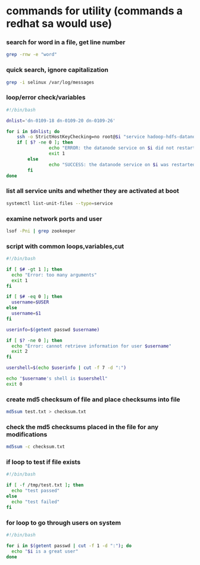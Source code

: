 # commands for utility (commands a redhat sa would use)

### search for word in a file, get line number
```bash
grep -rnw -e "word"
```

### quick search, ignore capitalization
```bash
grep -i selinux /var/log/messages
```

### loop/error check/variables
```bash
#!/bin/bash

dnlist='dn-0109-18 dn-0109-20 dn-0109-26'

for i in $dnlist; do
	ssh -o StrictHostKeyChecking=no root@$i "service hadoop-hdfs-datanode restart"
	if [ $? -ne 0 ]; then
                echo "ERROR: the datanode service on $i did not restart"
                exit 1
        else
                echo "SUCCESS: the datanode service on $i was restarted"
        fi
done
```

### list all service units and whether they are activated at boot
```bash
systemctl list-unit-files --type=service
```

### examine network ports and user
```bash
lsof -Pni | grep zookeeper
```

### script with common loops,variables,cut
```bash
#!/bin/bash

if [ $# -gt 1 ]; then
  echo "Error: too many arguments"
  exit 1
fi

if [ $# -eq 0 ]; then
  username=$USER
else
  username=$1
fi

userinfo=$(getent passwd $username)

if [ $? -ne 0 ]; then
  echo "Error: cannot retrieve information for user $username"
  exit 2
fi

usershell=$(echo $userinfo | cut -f 7 -d ":")

echo "$username's shell is $usershell"
exit 0
```

### create md5 checksum of file and place checksums into file
```bash
md5sum test.txt > checksum.txt
```

### check the md5 checksums placed in the file for any modifications
```bash
md5sum -c checksum.txt
```

### if loop to test if file exists
```bash
#!/bin/bash

if [ -f /tmp/test.txt ]; then
  echo "test passed"
else
  echo "test failed"
fi
```

### for loop to go through users on system
```bash
#!/bin/bash

for i in $(getent passwd | cut -f 1 -d ":"); do
  echo "$i is a great user"
done
```
